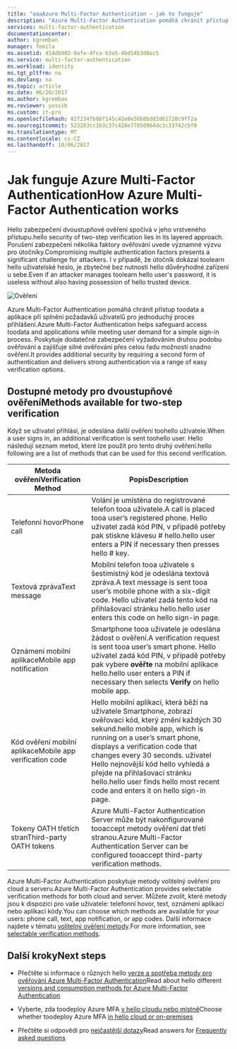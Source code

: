 ```yaml
---
title: "aaaAzure Multi-Factor Authentication – jak to funguje"
description: "Azure Multi-Factor Authentication pomáhá chránit přístup toodata a aplikace při splnění požadavků uživatelů pro jednoduchý proces přihlášení. Poskytuje dodatečné zabezpečení vyžadováním druhou podobu ověřování a zajišťuje silné ověřování přes celou řadu možností snadno ověření."
services: multi-factor-authentication
documentationcenter: 
author: kgremban
manager: femila
ms.assetid: d14db902-9afe-4fca-b3a5-4bd54b3d8ec5
ms.service: multi-factor-authentication
ms.workload: identity
ms.tgt_pltfrm: na
ms.devlang: na
ms.topic: article
ms.date: 06/20/2017
ms.author: kgremban
ms.reviewer: yossib
ms.custom: it-pro
ms.openlocfilehash: 82f234fb86f145c42e8e56b8bdd2d61720c9ff2a
ms.sourcegitcommit: 523283cc1b3c37c428e77850964dc1c33742c5f0
ms.translationtype: MT
ms.contentlocale: cs-CZ
ms.lasthandoff: 10/06/2017
---
```

# <a name="how-azure-multi-factor-authentication-works"></a><span data-ttu-id="ae833-104">Jak funguje Azure Multi-Factor Authentication</span><span class="sxs-lookup"><span data-stu-id="ae833-104">How Azure Multi-Factor Authentication works</span></span>
<span data-ttu-id="ae833-105">Hello zabezpečení dvoustupňové ověření spočívá v jeho vrstveného přístupu.</span><span class="sxs-lookup"><span data-stu-id="ae833-105">hello security of two-step verification lies in its layered approach.</span></span> <span data-ttu-id="ae833-106">Porušení zabezpečení několika faktory ověřování uvede významné výzvu pro útočníky.</span><span class="sxs-lookup"><span data-stu-id="ae833-106">Compromising multiple authentication factors presents a significant challenge for attackers.</span></span> <span data-ttu-id="ae833-107">I v případě, že útočník dokázal toolearn hello uživatelské heslo, je zbytečné bez nutnosti hello důvěryhodné zařízení u sebe.</span><span class="sxs-lookup"><span data-stu-id="ae833-107">Even if an attacker manages toolearn hello user's password, it is useless without also having possession of hello trusted device.</span></span> 

![Ověření](./media/multi-factor-authentication-how-it-works/howitworks.png)

<span data-ttu-id="ae833-109">Azure Multi-Factor Authentication pomáhá chránit přístup toodata a aplikace při splnění požadavků uživatelů pro jednoduchý proces přihlášení.</span><span class="sxs-lookup"><span data-stu-id="ae833-109">Azure Multi-Factor Authentication helps safeguard access toodata and applications while meeting user demand for a simple sign-in process.</span></span>  <span data-ttu-id="ae833-110">Poskytuje dodatečné zabezpečení vyžadováním druhou podobu ověřování a zajišťuje silné ověřování přes celou řadu možností snadno ověření.</span><span class="sxs-lookup"><span data-stu-id="ae833-110">It provides additional security by requiring a second form of authentication and delivers strong authentication via a range of easy verification options.</span></span>


## <a name="methods-available-for-two-step-verification"></a><span data-ttu-id="ae833-111">Dostupné metody pro dvoustupňové ověření</span><span class="sxs-lookup"><span data-stu-id="ae833-111">Methods available for two-step verification</span></span>
<span data-ttu-id="ae833-112">Když se uživatel přihlásí, je odeslána další ověření toohello uživatele.</span><span class="sxs-lookup"><span data-stu-id="ae833-112">When a user signs in, an additional verification is sent toohello user.</span></span>  <span data-ttu-id="ae833-113">Hello následují seznam metod, které lze použít pro tento druhý ověření.</span><span class="sxs-lookup"><span data-stu-id="ae833-113">hello following are a list of methods that can be used for this second verification.</span></span>

| <span data-ttu-id="ae833-114">Metoda ověření</span><span class="sxs-lookup"><span data-stu-id="ae833-114">Verification Method</span></span> | <span data-ttu-id="ae833-115">Popis</span><span class="sxs-lookup"><span data-stu-id="ae833-115">Description</span></span> |
| --- | --- |
| <span data-ttu-id="ae833-116">Telefonní hovor</span><span class="sxs-lookup"><span data-stu-id="ae833-116">Phone call</span></span> |<span data-ttu-id="ae833-117">Volání je umístěna do registrované telefon tooa uživatele.</span><span class="sxs-lookup"><span data-stu-id="ae833-117">A call is placed tooa user’s registered phone.</span></span> <span data-ttu-id="ae833-118">Hello uživatel zadá kód PIN, v případě potřeby pak stiskne klávesu # hello.</span><span class="sxs-lookup"><span data-stu-id="ae833-118">hello user enters a PIN if necessary then presses hello # key.</span></span> |
| <span data-ttu-id="ae833-119">Textová zpráva</span><span class="sxs-lookup"><span data-stu-id="ae833-119">Text message</span></span> |<span data-ttu-id="ae833-120">Mobilní telefon tooa uživatele s šestimístný kód je odeslána textová zpráva.</span><span class="sxs-lookup"><span data-stu-id="ae833-120">A text message is sent tooa user’s mobile phone with a six-digit code.</span></span> <span data-ttu-id="ae833-121">Hello uživatel zadá tento kód na přihlašovací stránku hello.</span><span class="sxs-lookup"><span data-stu-id="ae833-121">hello user enters this code on hello sign-in page.</span></span> |
| <span data-ttu-id="ae833-122">Oznámení mobilní aplikace</span><span class="sxs-lookup"><span data-stu-id="ae833-122">Mobile app notification</span></span> |<span data-ttu-id="ae833-123">Smartphone tooa uživatele je odeslána žádost o ověření.</span><span class="sxs-lookup"><span data-stu-id="ae833-123">A verification request is sent tooa user’s smart phone.</span></span> <span data-ttu-id="ae833-124">Hello uživatel zadá kód PIN, v případě potřeby pak vybere **ověřte** na mobilní aplikace hello.</span><span class="sxs-lookup"><span data-stu-id="ae833-124">hello user enters a PIN if necessary then selects **Verify** on hello mobile app.</span></span> |
| <span data-ttu-id="ae833-125">Kód ověření mobilní aplikace</span><span class="sxs-lookup"><span data-stu-id="ae833-125">Mobile app verification code</span></span> |<span data-ttu-id="ae833-126">Hello mobilní aplikaci, která běží na uživatele Smartphone, zobrazí ověřovací kód, který změní každých 30 sekund.</span><span class="sxs-lookup"><span data-stu-id="ae833-126">hello mobile app, which is running on a user’s smart phone, displays a verification code that changes every 30 seconds.</span></span> <span data-ttu-id="ae833-127">uživatel Hello nejnovější kód hello vyhledá a přejde na přihlašovací stránku hello.</span><span class="sxs-lookup"><span data-stu-id="ae833-127">hello user finds hello most recent code and enters it on hello sign-in page.</span></span> |
| <span data-ttu-id="ae833-128">Tokeny OATH třetích stran</span><span class="sxs-lookup"><span data-stu-id="ae833-128">Third-party OATH tokens</span></span> | <span data-ttu-id="ae833-129">Azure Multi-Factor Authentication Server může být nakonfigurované tooaccept metody ověření dat třetí stranou.</span><span class="sxs-lookup"><span data-stu-id="ae833-129">Azure Multi-Factor Authentication Server can be configured tooaccept third-party verification methods.</span></span> |

<span data-ttu-id="ae833-130">Azure Multi-Factor Authentication poskytuje metody volitelný ověření pro cloud a serveru.</span><span class="sxs-lookup"><span data-stu-id="ae833-130">Azure Multi-Factor Authentication provides selectable verification methods for both cloud and server.</span></span> <span data-ttu-id="ae833-131">Můžete zvolit, které metody jsou k dispozici pro vaše uživatele: telefonní hovor, text, oznámení aplikaci nebo aplikaci kódy.</span><span class="sxs-lookup"><span data-stu-id="ae833-131">You can choose which methods are available for your users: phone call, text, app notification, or app codes.</span></span> <span data-ttu-id="ae833-132">Další informace najdete v tématu [volitelný ověření metody](multi-factor-authentication-whats-next.md#selectable-verification-methods).</span><span class="sxs-lookup"><span data-stu-id="ae833-132">For more information, see [selectable verification methods](multi-factor-authentication-whats-next.md#selectable-verification-methods).</span></span>

## <a name="next-steps"></a><span data-ttu-id="ae833-133">Další kroky</span><span class="sxs-lookup"><span data-stu-id="ae833-133">Next steps</span></span>

- <span data-ttu-id="ae833-134">Přečtěte si informace o různých hello [verze a spotřeba metody pro ověřování Azure Multi-Factor Authentication](multi-factor-authentication-versions-plans.md)</span><span class="sxs-lookup"><span data-stu-id="ae833-134">Read about hello different [versions and consumption methods for Azure Multi-Factor Authentication](multi-factor-authentication-versions-plans.md)</span></span>

- <span data-ttu-id="ae833-135">Vyberte, zda toodeploy Azure MFA [v hello cloudu nebo místně](multi-factor-authentication-get-started.md)</span><span class="sxs-lookup"><span data-stu-id="ae833-135">Choose whether toodeploy Azure MFA [in hello cloud or on-premises](multi-factor-authentication-get-started.md)</span></span>

- <span data-ttu-id="ae833-136">Přečtěte si odpovědi pro [nejčastější dotazy](multi-factor-authentication-faq.md)</span><span class="sxs-lookup"><span data-stu-id="ae833-136">Read answers for [Frequently asked questions](multi-factor-authentication-faq.md)</span></span>
